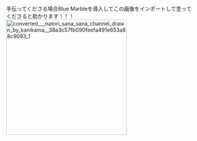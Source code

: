 手伝ってくださる場合Blue Marbleを導入してこの画像をインポートして塗ってくださると助かります！！！
<img width="323" height="310" alt="converted___natori_sana_sana_channel_drawn_by_kanikama__38a3c57fb090feefa491e653a88c9093_1" src="https://github.com/user-attachments/assets/6b6c85fe-ffd1-400a-9e6c-c5692885800f" />
